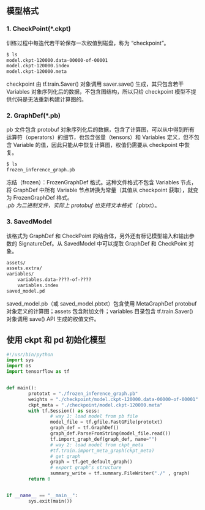 ## 模型格式
### 1. CheckPoint(*.ckpt)
训练过程中每迭代若干轮保存一次权值到磁盘，称为 “checkpoint”。
```bash
$ ls
model.ckpt-120000.data-00000-of-00001
model.ckpt-120000.index
model.ckpt-120000.meta
```
checkpoint 由 tf.train.Saver() 对象调用 saver.save() 生成，其只包含若干 Variables 对象序列化后的数据，不包含图结构，所以只给 checkpoint 模型不提供代码是无法重新构建计算图的。

### 2. GraphDef(*.pb)
pb 文件包含 protobuf 对象序列化后的数据，包含了计算图，可以从中得到所有运算符（operators）的细节，也包含张量（tensors）和 Variables 定义，但不包含 Variable 的值，因此只能从中恢复计算图，权值仍需要从 checkpoint 中恢复。
```bash
$ ls
frozen_inference_graph.pb
```
冻结（frozen）：FrozenGraphDef 格式。这种文件格式不包含 Variables 节点，将 GraphDef 中所有 Variable 节点转换为常量（其值从 checkpoint 获取），就变为 FrozenGraphDef 格式。<br>
*.pb 为二进制文件，实际上 protobuf 也支持文本格式（*.pbtxt）。

### 3. SavedModel
该格式为 GraphDef 和 CheckPoint 的结合体，另外还有标记模型输入和输出参数的 SignatureDef。从 SavedModel 中可以提取 GraphDef 和 CheckPoint 对象。
```bash
assets/
assets.extra/
variables/
    variables.data-????-of-????
    variables.index
saved_model.pd
```
saved_model.pb（或 saved_model.pbtxt）包含使用 MetaGraphDef protobuf 对象定义的计算图；assets 包含附加文件；variables 目录包含 tf.train.Saver() 对象调用 save() API 生成的权值文件。


## 使用 ckpt 和 pd 初始化模型
```python
#!/usr/bin/python
import sys
import os
import tensorflow as tf


def main():
        prototxt = "./frozen_inference_graph.pb"
        weights = "./checkpoint/model.ckpt-120000.data-00000-of-00001"
        ckpt_meta = "./checkpoint/model.ckpt-120000.meta"
        with tf.Session() as sess:
                # way 1: load model from pb file
                model_file = tf.gfile.FastGFile(prototxt)
                graph_def = tf.GraphDef()
                graph_def.ParseFromString(model_file.read())
                tf.import_graph_def(graph_def, name="")
                # way 2: load model from ckpt_meta
                #tf.train.import_meta_graph(ckpt_meta)
                # get graph
                graph = tf.get_default_graph()
                # export graph's structure
                summary_write = tf.summary.FileWriter("./" , graph)
        return 0


if __name__ == "__main__":
        sys.exit(main())
```